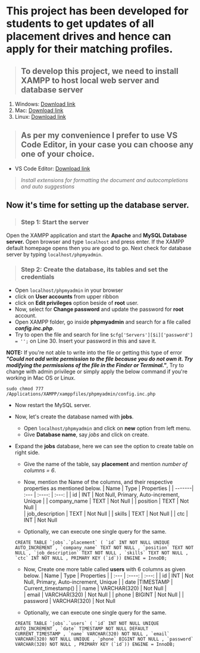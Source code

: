 # This project has been developed for students to get updates of all placement drives and hence can apply for their matching profiles.
>## To develop this project, we need to install XAMPP to host local web server and database server
1. Windows: [Download link](https://www.apachefriends.org/xampp-files/8.0.12/xampp-windows-x64-8.0.12-0-VS16-installer.exe)
2. Mac: [Download link](https://www.apachefriends.org/xampp-files/8.0.12/xampp-osx-8.0.12-0-vm.dmg)
3. Linux: [Download link](https://www.apachefriends.org/xampp-files/8.0.12/xampp-linux-x64-8.0.12-0-installer.run)


>## As per my convenience I prefer to use VS Code Editor, in your case you can choose any one of your choice.
- VS Code Editor: [Download link](https://code.visualstudio.com/Download)     
>*Install extensions for formatting the document and autocompletions and auto suggestions*


## Now it's time for setting up the database server.

>### Step 1: Start the server 

Open the XAMPP application and start the **Apache** and **MySQL Database server.** Open browser and type `localhost` and press enter. If the XAMPP default homepage opens then you are good to go. Next check for database server by typing `localhost/phpmyadmin`.
>### Step 2: Create the database, its tables and set the credentials

- Open `localhost/phpmyadmin` in your browser
- click on **User accounts** from upper ribbon
- click on **Edit privileges** option beside of **root** user.
- Now, select for **Change password** and update the password for **root** account.
- Open XAMPP folder, go inside **phpmyadmin** and search for a file called ***config.inc.php***. 
- Try to open the file and search for line `$cfg['Servers'][$i]['password'] = '';` on Line 30. Insert your password in this and save it.

**NOTE:** If you're not able to write into the file or getting this type of error ***"Could not add write permission to the file because you do not own it. Try modifying the permissions of the file in the Finder or Terminal."***, Try to change with admin privilege or simply apply the below command if you're working in Mac OS or Linux.

`sudo chmod 777 /Applications/XAMPP/xamppfiles/phpmyadmin/config.inc.php`

- Now restart the MySQL server.
- Now, let's create the database named with **jobs**.
    - Open `localhost/phpmyadmin` and click on **new** option from left menu.
    - Give **Database name**, say *jobs* and click on create.
- Expand the **jobs** database, here we can see the option to create table on right side.
    - Give the name of the table, say **placement** and mention *number of columns = 6*.
    - Now, mention the Name of the columns, and their respective properties as mentioned below.
    | Name                  | Type          | Properties                                           |
    | -------| :---                      |    :----:       |          :---:                                             |
    | id                        | INT            | Not Null, Primary, Auto-increment, Unique      |
    | company_name  | TEXT        | Not Null                                               |
    | position              | TEXT         | Not Null                                               |   
    | job_description  | TEXT         | Not Null                                                |
    | skills                   | TEXT         | Not Null                                               |
    | ctc                     | INT             | Not Null                                               

    - Optionally, we can execute one single query for the same.
    
    ```CREATE TABLE `jobs`.`placement` ( `id` INT NOT NULL UNIQUE AUTO_INCREMENT , `company_name` TEXT NOT NULL , `position` TEXT NOT NULL , `job_description` TEXT NOT NULL , `skills` TEXT NOT NULL , `ctc` INT NOT NULL , PRIMARY KEY (`id`)) ENGINE = InnoDB;```
    
    - Now, Create one more table called **users** with 6 columns as given below.
    | Name                  | Type          | Properties                                           |
    | :---                      |    :----:       |          :---:                                             |
    | id                        | INT            | Not Null, Primary, Auto-increment, Unique      |
    | date  |TIMESTAMP        | Current_timestamp()                                              |
    | name              | VARCHAR(320)         | Not Null                                               |   
    | email  |  VARCHAR(320)          | Not Null                                                |
    | phone                   | BIGINT         | Not Null                                               |
    | password                     | VARCHAR(320)             | Not Null
    
    - Optionally, we can execute one single query for the same.
    
    ```CREATE TABLE `jobs`.`users` ( `id` INT NOT NULL UNIQUE AUTO_INCREMENT , `date` TIMESTAMP NOT NULL DEFAULT CURRENT_TIMESTAMP , `name` VARCHAR(320) NOT NULL , `email` VARCHAR(320) NOT NULL UNIQUE , `phone` BIGINT NOT NULL , `password` VARCHAR(320) NOT NULL , PRIMARY KEY (`id`)) ENGINE = InnoDB;```
